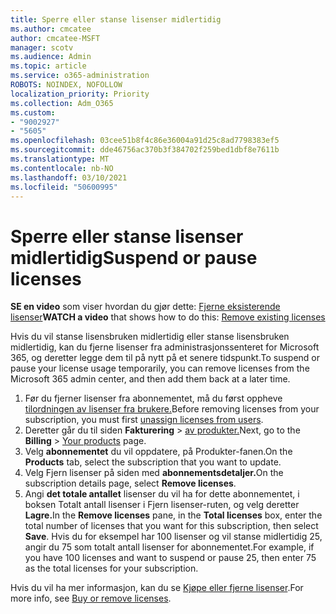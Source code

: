 ```yaml
---
title: Sperre eller stanse lisenser midlertidig
ms.author: cmcatee
author: cmcatee-MSFT
manager: scotv
ms.audience: Admin
ms.topic: article
ms.service: o365-administration
ROBOTS: NOINDEX, NOFOLLOW
localization_priority: Priority
ms.collection: Adm_O365
ms.custom:
- "9002927"
- "5605"
ms.openlocfilehash: 03cee51b8f4c86e36004a91d25c8ad7798383ef5
ms.sourcegitcommit: dde46756ac370b3f384702f259bed1dbf8e7611b
ms.translationtype: MT
ms.contentlocale: nb-NO
ms.lasthandoff: 03/10/2021
ms.locfileid: "50600995"
---
```

# <a name="suspend-or-pause-licenses"></a><span data-ttu-id="62dca-102">Sperre eller stanse lisenser midlertidig</span><span class="sxs-lookup"><span data-stu-id="62dca-102">Suspend or pause licenses</span></span>

<span data-ttu-id="62dca-103">**SE en video** som viser hvordan du gjør dette: [Fjerne eksisterende lisenser](https://go.microsoft.com/fwlink/p/?linkid=2154938)</span><span class="sxs-lookup"><span data-stu-id="62dca-103">**WATCH a video** that shows how to do this: [Remove existing licenses](https://go.microsoft.com/fwlink/p/?linkid=2154938)</span></span>

<span data-ttu-id="62dca-104">Hvis du vil stanse lisensbruken midlertidig eller stanse lisensbruken midlertidig, kan du fjerne lisenser fra administrasjonssenteret for Microsoft 365, og deretter legge dem til på nytt på et senere tidspunkt.</span><span class="sxs-lookup"><span data-stu-id="62dca-104">To suspend or pause your license usage temporarily, you can remove licenses from the Microsoft 365 admin center, and then add them back at a later time.</span></span>

1. <span data-ttu-id="62dca-105">Før du fjerner lisenser fra abonnementet, må du først oppheve [tilordningen av lisenser fra brukere.](https://docs.microsoft.com/microsoft-365/admin/manage/remove-licenses-from-users)</span><span class="sxs-lookup"><span data-stu-id="62dca-105">Before removing licenses from your subscription, you must first [unassign licenses from users](https://docs.microsoft.com/microsoft-365/admin/manage/remove-licenses-from-users).</span></span>
2. <span data-ttu-id="62dca-106">Deretter går du til siden **Fakturering**  >  [av produkter.](https://go.microsoft.com/fwlink/p/?linkid=842054)</span><span class="sxs-lookup"><span data-stu-id="62dca-106">Next, go to the **Billing** > [Your products](https://go.microsoft.com/fwlink/p/?linkid=842054) page.</span></span>
3. <span data-ttu-id="62dca-107">Velg **abonnementet** du vil oppdatere, på Produkter-fanen.</span><span class="sxs-lookup"><span data-stu-id="62dca-107">On the **Products** tab, select the subscription that you want to update.</span></span>
4. <span data-ttu-id="62dca-108">Velg Fjern lisenser på siden med **abonnementsdetaljer.**</span><span class="sxs-lookup"><span data-stu-id="62dca-108">On the subscription details page, select **Remove licenses**.</span></span>
5. <span data-ttu-id="62dca-109">Angi **det totale antallet** lisenser du vil ha for dette abonnementet, i boksen Totalt antall lisenser i Fjern lisenser-ruten, og velg deretter  **Lagre.**</span><span class="sxs-lookup"><span data-stu-id="62dca-109">In the **Remove licenses** pane, in the **Total licenses** box, enter the total number of licenses that you want for this subscription, then select **Save**.</span></span> <span data-ttu-id="62dca-110">Hvis du for eksempel har 100 lisenser og vil stanse midlertidig 25, angir du 75 som totalt antall lisenser for abonnementet.</span><span class="sxs-lookup"><span data-stu-id="62dca-110">For example, if you have 100 licenses and want to suspend or pause 25, then enter 75 as the total licenses for your subscription.</span></span>

<span data-ttu-id="62dca-111">Hvis du vil ha mer informasjon, kan du se [Kjøpe eller fjerne lisenser](https://docs.microsoft.com/microsoft-365/commerce/licenses/buy-licenses).</span><span class="sxs-lookup"><span data-stu-id="62dca-111">For more info, see [Buy or remove licenses](https://docs.microsoft.com/microsoft-365/commerce/licenses/buy-licenses).</span></span>